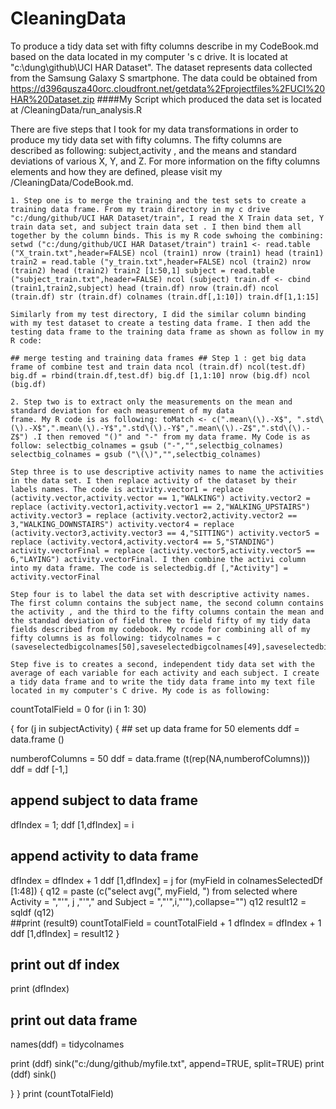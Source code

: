 CleaningData
============

  To produce a tidy data set with fifty columns describe in my CodeBook.md based on the data located in my computer 's c drive. It is located at   "c:\dung\github\UCI HAR Dataset". The dataset represents data collected from the Samsung Galaxy S smartphone. The data could be obtained from 
https://d396qusza40orc.cloudfront.net/getdata%2Fprojectfiles%2FUCI%20HAR%20Dataset.zip 
####My Script which produced the data set is located at /CleaningData/run_analysis.R

There are five steps that I took for my data transformations in order to produce my tidy data set with fifty columns.
The fifty columns are described as following: subject,activity , and the means and standard deviations of various X, Y, and Z. For more information on the fifty columns elements and how they are defined, please visit my /CleaningData/CodeBook.md.  


    1. Step one is to merge the training and the test sets to create a training data frame. From my train directory in my c drive "c:/dung/github/UCI HAR Dataset/train", I read the X Train data set, Y train data set, and subject train data set . I then bind them all together by the column binds. This is my R code swhoing the combining: setwd ("c:/dung/github/UCI HAR Dataset/train") train1 <- read.table ("X_train.txt",header=FALSE) ncol (train1) nrow (train1) head (train1) train2 = read.table ("y_train.txt",header=FALSE) ncol (train2) nrow (train2) head (train2) train2 [1:50,1] subject = read.table ("subject_train.txt",header=FALSE) ncol (subject) train.df <- cbind (train1,train2,subject) head (train.df) nrow (train.df) ncol (train.df) str (train.df) colnames (train.df[,1:10]) train.df[1,1:15]

    Similarly from my test directory, I did the similar column binding with my test dataset to create a testing data frame. I then add the testing data frame to the training data frame as shown as follow in my R code:

    ## merge testing and training data frames ## Step 1 : get big data frame of combine test and train data ncol (train.df) ncol(test.df) big.df = rbind(train.df,test.df) big.df [1,1:10] nrow (big.df) ncol (big.df)

    2. Step two is to extract only the measurements on the mean and standard deviation for each measurement of my data
    frame. My R code is as following: toMatch <- c(".mean\(\).-X$", ".std\(\).-X$",".mean\(\).-Y$",".std\(\).-Y$",".mean\(\).-Z$",".std\(\).-Z$") .I then removed "()" and "-" from my data frame. My Code is as follow: selectbig_colnames = gsub ("-","",selectbig_colnames) selectbig_colnames = gsub ("\(\)","",selectbig_colnames)

    Step three is to use descriptive activity names to name the activities in the data set. I then replace activity of the dataset by their labels names. The code is activity.vector1 = replace (activity.vector,activity.vector == 1,"WALKING") activity.vector2 = replace (activity.vector1,activity.vector1 == 2,"WALKING_UPSTAIRS") activity.vector3 = replace (activity.vector2,activity.vector2 == 3,"WALKING_DOWNSTAIRS") activity.vector4 = replace (activity.vector3,activity.vector3 == 4,"SITTING") activity.vector5 = replace (activity.vector4,activity.vector4 == 5,"STANDING") activity.vectorFinal = replace (activity.vector5,activity.vector5 == 6,"LAYING") activity.vectorFinal. I then combine the activi column into my data frame. The code is selectedbig.df [,"Activity"] = activity.vectorFinal

    Step four is to label the data set with descriptive activity names. The first column contains the subject name, the second column contains the activity , and the third to the fifty columns contain the mean and the standad deviation of field three to field fifty of my tidy data fields described from my codebook. My rcode for combining all of my fifty columns is as following: tidycolnames = c (saveselectedbigcolnames[50],saveselectedbigcolnames[49],saveselectedbigcolnames[1:48])

    Step five is to creates a second, independent tidy data set with the average of each variable for each activity and each subject. I create a tidy data frame and to write the tidy data frame into my text file located in my computer's C drive. My code is as following:

countTotalField = 0 for (i in 1: 30)

{ for (j in subjectActivity) { ## set up data frame for 50 elements ddf = data.frame ()

numberofColumns = 50
ddf = data.frame (t(rep(NA,numberofColumns)))
ddf = ddf [-1,]
## append subject to data frame
dfIndex = 1;
ddf [1,dfIndex] = i
## append activity to data frame
dfIndex = dfIndex + 1
ddf [1,dfIndex] = j
for (myField in colnamesSelectedDf [1:48])
{
  q12 =  paste (c("select avg(", myField, ") from selected where Activity = ","'", j ,"'"," and Subject = ","'",i,"'"),collapse="")
  q12
  result12 =  sqldf (q12)  
  ##print (result9)
  countTotalField = countTotalField + 1
  dfIndex = dfIndex + 1
  ddf [1,dfIndex] = result12
}
## print out df index
print (dfIndex)
## print out data frame
names(ddf) = tidycolnames

print (ddf)
sink("c:/dung/github/myfile.txt", append=TRUE, split=TRUE) 
print (ddf)
sink()

} }
print (countTotalField) 
